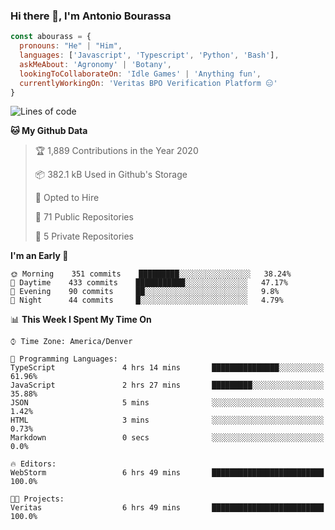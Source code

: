 ### Hi there 👋, I'm Antonio Bourassa

```javascript
const abourass = {
  pronouns: "He" | "Him",
  languages: ['Javascript', 'Typescript', 'Python', 'Bash'],
  askMeAbout: 'Agronomy' | 'Botany',
  lookingToCollaborateOn: 'Idle Games' | 'Anything fun',
  currentlyWorkingOn: 'Veritas BPO Verification Platform 😑'
}
```

<!--START_SECTION:waka-->
![Lines of code](https://img.shields.io/badge/From%20Hello%20World%20I%27ve%20Written-33.0%20million%20lines%20of%20code-blue)

**🐱 My Github Data** 

> 🏆 1,889 Contributions in the Year 2020
 > 
> 📦 382.1 kB Used in Github's Storage 
 > 
> 💼 Opted to Hire
 > 
> 📜 71 Public Repositories
 > 
> 🔑 5 Private Repositories 

**I'm an Early 🐤** 

```text
🌞 Morning    351 commits    █████████░░░░░░░░░░░░░░░░   38.24% 
🌆 Daytime    433 commits    ███████████░░░░░░░░░░░░░░   47.17% 
🌃 Evening    90 commits     ██░░░░░░░░░░░░░░░░░░░░░░░   9.8% 
🌙 Night      44 commits     █░░░░░░░░░░░░░░░░░░░░░░░░   4.79%

```


📊 **This Week I Spent My Time On** 

```text
⌚︎ Time Zone: America/Denver

💬 Programming Languages: 
TypeScript               4 hrs 14 mins       ███████████████░░░░░░░░░░   61.96% 
JavaScript               2 hrs 27 mins       █████████░░░░░░░░░░░░░░░░   35.88% 
JSON                     5 mins              ░░░░░░░░░░░░░░░░░░░░░░░░░   1.42% 
HTML                     3 mins              ░░░░░░░░░░░░░░░░░░░░░░░░░   0.73% 
Markdown                 0 secs              ░░░░░░░░░░░░░░░░░░░░░░░░░   0.0%

🔥 Editors: 
WebStorm                 6 hrs 49 mins       █████████████████████████   100.0%

🐱‍💻 Projects: 
Veritas                  6 hrs 49 mins       █████████████████████████   100.0%

```


<!--END_SECTION:waka-->

<!--
**Abourass/Abourass** is a ✨ _special_ ✨ repository because its `README.md` (this file) appears on your GitHub profile.

Here are some ideas to get you started:

- 🔭 I’m currently working on ...
- 🌱 I’m currently learning ...
- 👯 I’m looking to collaborate on ...
- 🤔 I’m looking for help with ...
- 💬 Ask me about ...
- 📫 How to reach me: ...
- 😄 Pronouns: ...
- ⚡ Fun fact: ...
-->
